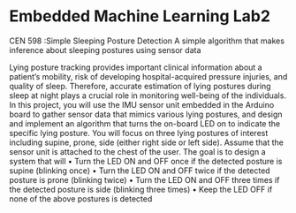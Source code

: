 # Embedded Machine Learning Lab2
 CEN 598 :Simple Sleeping Posture Detection
A simple algorithm that makes inference about sleeping postures using sensor data

Lying posture tracking provides important clinical information about a patient’s mobility,
risk of developing hospital-acquired pressure injuries, and quality of sleep. Therefore,
accurate estimation of lying postures during sleep at night plays a crucial role in
monitoring well-being of the individuals.
In this project, you will use the IMU sensor unit embedded in the Arduino board to
gather sensor data that mimics various lying postures, and design and implement an
algorithm that turns the on-board LED on to indicate the specific lying posture. You will
focus on three lying postures of interest including supine, prone, side (either right side or
left side). Assume that the sensor unit is attached to the chest of the user. The goal is to
design a system that will
• Turn the LED ON and OFF once if the detected posture is supine (blinking once)
• Turn the LED ON and OFF twice if the detected posture is prone (blinking twice)
• Turn the LED ON and OFF three times if the detected posture is side (blinking three
times)
• Keep the LED OFF if none of the above postures is detected